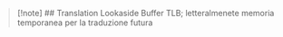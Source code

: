 >[!note] ## Translation Lookaside Buffer
>TLB; letteralmenete memoria temporanea per la traduzione futura